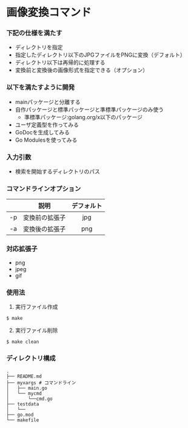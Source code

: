 # 画像変換コマンド

### 下記の仕様を満たす
- ディレクトリを指定
- 指定したディレクトリ以下のJPGファイルをPNGに変換（デフォルト）
- ディレクトリ以下は再帰的に処理する
- 変換前と変換後の画像形式を指定できる（オプション）

### 以下を満たすように開発
- mainパッケージと分離する
- 自作パッケージと標準パッケージと準標準パッケージのみ使う
    - 準標準パッケージ:golang.org/x以下のパッケージ
- ユーザ定義型を作ってみる
- GoDocを生成してみる
- Go Modulesを使ってみる

### 入力引数
- 検索を開始するディレクトリのパス

### コマンドラインオプション
| |説明|デフォルト|
|:---:|:---:|:---:|
|-p|変換前の拡張子|jpg|
|-a|変換後の拡張子|png|

### 対応拡張子
- png
- jpeg
- gif

### 使用法
1. 実行ファイル作成
```
$ make
```
2. 実行ファイル削除
```
$ make clean
```
### ディレクトリ構成
```
.
├── README.md
├── myxargs # コマンドライン
│   ├── main.go
│   └── mycmd
│       └──cmd.go
├── testdata
│   └── 
├── go.mod
└── makefile
```